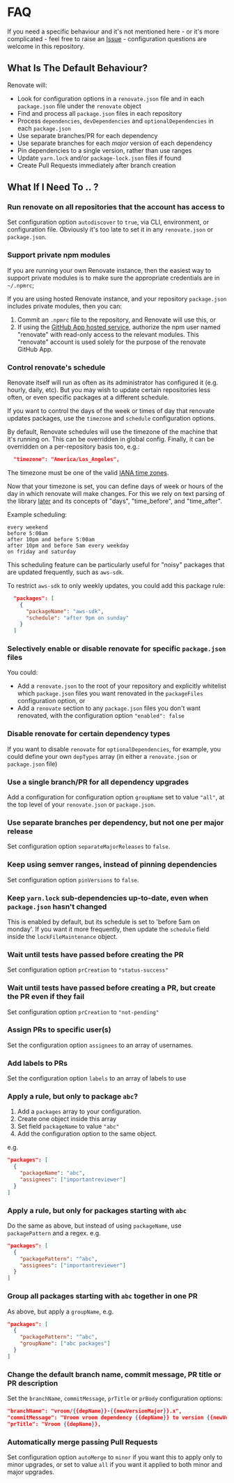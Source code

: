 # FAQ

If you need a specific behaviour and it's not mentioned here - or it's more complicated - feel free to raise an [Issue](https://github.com/singapore/renovate/issues) - configuration questions are welcome in this repository.

## What Is The Default Behaviour?

Renovate will:

-   Look for configuration options in a `renovate.json` file and in each `package.json` file under the `renovate` object
-   Find and process all `package.json` files in each repository
-   Process `dependencies`, `devDependencies` and `optionalDependencies` in each `package.json`
-   Use separate branches/PR for each dependency
-   Use separate branches for each *major* version of each dependency
-   Pin dependencies to a single version, rather than use ranges
-   Update `yarn.lock` and/or `package-lock.json` files if found
-   Create Pull Requests immediately after branch creation

## What If I Need To .. ?

### Run renovate on all repositories that the account has access to

Set configuration option `autodiscover` to `true`, via CLI, environment, or configuration file. Obviously it's too late to set it in any `renovate.json` or `package.json`.

### Support private npm modules

If you are running your own Renovate instance, then the easiest way to support private modules is to make sure the appropriate credentials are in `~/.npmrc`;

If you are using hosted Renovate instance, and your repository `package.json` includes private modules, then you can:

1.  Commit an `.npmrc` file to the repository, and Renovate will use this, or
2.  If using the [GitHub App hosted service](https://github.com/apps/renovate), authorize the npm user named "renovate" with read-only access to the relevant modules. This "renovate" account is used solely for the purpose of the renovate GitHub App.

### Control renovate's schedule

Renovate itself will run as often as its administrator has configured it (e.g. hourly, daily, etc). But you may wish to update certain repositories less often, or even specific packages at a different schedule.

If you want to control the days of the week or times of day that renovate updates packages, use the `timezone` and `schedule` configuration options.

By default, Renovate schedules will use the timezone of the machine that it's running on. This can be overridden in global config. Finally, it can be overridden on a per-repository basis too, e.g.:

```json
  "timezone": "America/Los_Angeles",
```

The timezone must be one of the valid [IANA time zones](https://en.wikipedia.org/wiki/List_of_tz_database_time_zones).

Now that your timezone is set, you can define days of week or hours of the day in which renovate will make changes. For this we rely on text parsing of the library [later](http://bunkat.github.io/later/parsers.html#text) and its concepts of "days", "time_before", and "time_after".

Example scheduling:

```
every weekend
before 5:00am
after 10pm and before 5:00am
after 10pm and before 5am every weekday
on friday and saturday
```

This scheduling feature can be particularly useful for "noisy" packages that are updated frequently, such as `aws-sdk`.

To restrict `aws-sdk` to only weekly updates, you could add this package rule:

```json
  "packages": [
    {
      "packageName": "aws-sdk",
      "schedule": "after 9pm on sunday"
    }
  ]
```

### Selectively enable or disable renovate for specific `package.json` files

You could:

-   Add a `renovate.json` to the root of your repository and explicitly whitelist which `package.json` files you want renovated in the `packageFiles` configuration option, or
-   Add a `renovate` section to any `package.json` files you don't want renovated, with the configuration option `"enabled": false`

### Disable renovate for certain dependency types

If you want to disable `renovate` for `optionalDependencies`, for example, you could define your own `depTypes` array (in either a `renovate.json` or `package.json` file)

### Use a single branch/PR for all dependency upgrades

Add a configuration for configuration option `groupName` set to value `"all"`, at the top level of your `renovate.json` or `package.json`.

### Use separate branches per dependency, but not one per major release

Set configuration option `separateMajorReleases` to `false`.

### Keep using semver ranges, instead of pinning dependencies

Set configuration option `pinVersions` to `false`.

### Keep `yarn.lock` sub-dependencies up-to-date, even when `package.json` hasn't changed

This is enabled by default, but its schedule is set to 'before 5am on monday'. If you want it more frequently, then update the `schedule` field inside the `lockFileMaintenance` object.

### Wait until tests have passed before creating the PR

Set configuration option `prCreation` to `"status-success"`

### Wait until tests have passed before creating a PR, but create the PR even if they fail

Set configuration option `prCreation` to `"not-pending"`

### Assign PRs to specific user(s)

Set the configuration option `assignees` to an array of usernames.

### Add labels to PRs

Set the configuration option `labels` to an array of labels to use

### Apply a rule, but only to package `abc`?

1.  Add a `packages` array to your configuration.
2.  Create one object inside this array
3.  Set field `packageName` to value `"abc"`
4.  Add the configuration option to the same object.

e.g.

```json
"packages": [
  {
    "packageName": "abc",
    "assignees": ["importantreviewer"]
  }
]
```

### Apply a rule, but only for packages starting with `abc`

Do the same as above, but instead of using `packageName`, use `packagePattern` and a regex. e.g.

```json
"packages": [
  {
    "packagePattern": "^abc",
    "assignees": ["importantreviewer"]
  }
]
```

### Group all packages starting with `abc` together in one PR

As above, but apply a `groupName`, e.g.

```json
"packages": [
  {
    "packagePattern": "^abc",
    "groupName": ["abc packages"]
  }
]
```

### Change the default branch name, commit message, PR title or PR description

Set the `branchName`, `commitMessage`, `prTitle` or `prBody` configuration options:

```json
"branchName": "vroom/{{depName}}-{{newVersionMajor}}.x",
"commitMessage": "Vroom vroom dependency {{depName}} to version {{newVersion}}",
"prTitle": "Vroom {{depName}},
```

### Automatically merge passing Pull Requests

Set configuration option `autoMerge` to `minor` if you want this to apply only to minor upgrades, or set to value `all` if you want it applied to both minor and major upgrades.
